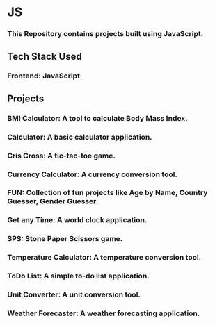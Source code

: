 # JS

### This Repository contains projects built using JavaScript.

## Tech Stack Used

### Frontend: JavaScript

## Projects

### BMI Calculator: A tool to calculate Body Mass Index.
### Calculator: A basic calculator application.
### Cris Cross: A tic-tac-toe game.
### Currency Calculator: A currency conversion tool.
### FUN: Collection of fun projects like Age by Name, Country Guesser, Gender Guesser.
### Get any Time: A world clock application.
### SPS: Stone Paper Scissors game.
### Temperature Calculator: A temperature conversion tool.
### ToDo List: A simple to-do list application.
### Unit Converter: A unit conversion tool.
### Weather Forecaster: A weather forecasting application.

